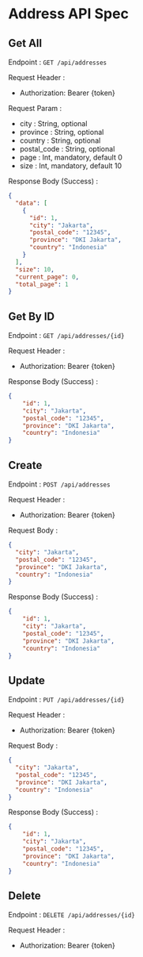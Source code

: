 # Address API Spec

## Get All

Endpoint : `GET /api/addresses`

Request Header :

- Authorization: Bearer {token}

Request Param :

- city : String, optional
- province : String, optional
- country : String, optional
- postal_code : String, optional
- page : Int, mandatory, default 0
- size : Int, mandatory, default 10

Response Body (Success) : 
```json
{
  "data": [
    {
      "id": 1,
      "city": "Jakarta",
      "postal_code": "12345",
      "province": "DKI Jakarta",
      "country": "Indonesia"
    }
  ],
  "size": 10,
  "current_page": 0,
  "total_page": 1
}
```

## Get By ID

Endpoint : `GET /api/addresses/{id}`

Request Header :

- Authorization: Bearer {token}

Response Body (Success) : 
```json
{
    "id": 1,
    "city": "Jakarta",
    "postal_code": "12345",
    "province": "DKI Jakarta",
    "country": "Indonesia"
}
```

## Create

Endpoint : `POST /api/addresses`

Request Header :

- Authorization: Bearer {token}

Request Body : 
```json
{
  "city": "Jakarta",
  "postal_code": "12345",
  "province": "DKI Jakarta",
  "country": "Indonesia"
}
```

Response Body (Success) : 
```json
{
    "id": 1,
    "city": "Jakarta",
    "postal_code": "12345",
    "province": "DKI Jakarta",
    "country": "Indonesia"
}
```

## Update

Endpoint : `PUT /api/addresses/{id}`

Request Header :

- Authorization: Bearer {token}

Request Body : 
```json
{
  "city": "Jakarta",
  "postal_code": "12345",
  "province": "DKI Jakarta",
  "country": "Indonesia"
}
```

Response Body (Success) : 
```json
{
    "id": 1,
    "city": "Jakarta",
    "postal_code": "12345",
    "province": "DKI Jakarta",
    "country": "Indonesia"
}
```

## Delete

Endpoint : `DELETE /api/addresses/{id}`

Request Header :

- Authorization: Bearer {token}
